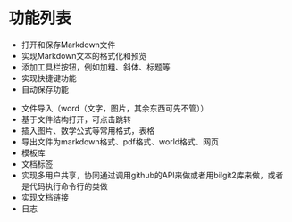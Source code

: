 # 功能列表

* 打开和保存Markdown⽂件
* 实现Markdown⽂本的格式化和预览
* 添加⼯具栏按钮，例如加粗、斜体、标题等
* 实现快捷键功能
* ⾃动保存功能
- 文件导入（word（文字，图片，其余东西可先不管））
- 基于文件结构打开，可点击跳转
- 插入图片、数学公式等常用格式，表格
- 导出文件为markdown格式、pdf格式、world格式、网页
- 模板库
- 文档标签
- 实现多用户共享，协同通过调用github的API来做或者用bilgit2库来做，或者是代码执行命令行的类做
- 实现文档链接
- 日志
